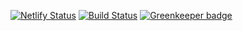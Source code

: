 [![Netlify Status](https://api.netlify.com/api/v1/badges/b1551b03-8028-4175-95de-57d18de45a38/deploy-status)](https://app.netlify.com/sites/nifty-stonebraker-57d61d/deploys)
[![Build Status](https://travis-ci.com/kdelalic/lunch-roulette.svg?token=zzzrDLkmTq4zebktZu48&branch=master)](https://travis-ci.com/kdelalic/lunch-roulette)
[![Greenkeeper badge](https://badges.greenkeeper.io/kdelalic/lunch-roulette.svg?token=d32b4faf189ed9ca04353f45455cfcb652bf51a9f3b22fefee14f2c47d114e6d&ts=1560727423049)](https://greenkeeper.io/)